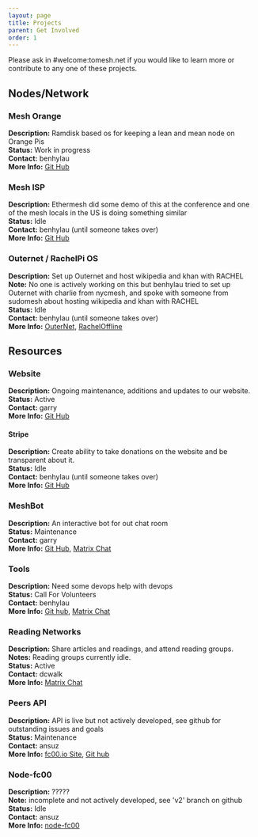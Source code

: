 ```yaml
---
layout: page
title: Projects
parent: Get Involved
order: 1
---
```


Please ask in #welcome:tomesh.net if you would like to learn more or contribute to any one of these projects.

## Nodes/Network

### Mesh Orange

**Description:** Ramdisk based os for keeping a lean and mean node on Orange Pis  
**Status:** Work in progress  
**Contact:** benhylau  
**More Info:** [Git Hub](https://github.com/tomeshnet/mesh-orange)

### Mesh ISP
**Description:** Ethermesh did some demo of this at the conference and one of the mesh locals in the US is doing something similar  
**Status:** Idle  
**Contact:** benhylau (until someone takes over)  
**More Info:** [Git Hub](https://github.com/tomeshnet/mesh-isp)

### Outernet / RachelPi OS
**Description:** Set up Outernet and host wikipedia and khan with RACHEL  
**Note:** No one is actively working on this but benhylau tried to set up Outernet with charlie from nycmesh, and spoke with someone from sudomesh about hosting wikipedia and khan with RACHEL  
**Status:** Idle  
**Contact:** benhylau (until someone takes over)  
**More Info:** [OuterNet](https://outernet.is), [RachelOffline](https://racheloffline.org)

## Resources

### Website
**Description:** Ongoing maintenance, additions and updates to our website.  
**Status:** Active  
**Contact:** garry  
**More Info:** [Git Hub](https://github.com/tomeshnet/tomesh.net)  

#### Stripe
**Description:** Create ability to take donations on the website and be transparent about it.  
**Status:** Idle  
**Contact:** benhylau (until someone takes over)  
**More Info:** [Git Hub](https://github.com/tomeshnet/funds-api)

### MeshBot
**Description:** An interactive bot for out chat room  
**Status:** Maintenance  
**Contact:** garry  
**More Info:** [Git Hub](https://github.com/tomeshnet/meshbot), [Matrix Chat](https://chat.tomesh.net/#/room/#bots:tomesh.net)

### Tools
**Description:** Need some devops help with devops  
**Status:** Call For Volunteers  
**Contact:** benhylau  
**More Info:** [Git hub](https://github.com/tomeshnet/documents/issues),  [Matrix Chat](https://chat.tomesh.net/#/room/#tools:tomesh.net)  

### Reading Networks
**Description:** Share articles and readings, and attend reading groups.  
**Notes:** Reading groups currently idle.  
**Status:** Active  
**Contact:** dcwalk  
**More Info:** [Matrix Chat](https://chat.tomesh.net/#/room/#reading-networks:tomesh.net)  

### Peers API
**Description:** API is live but not actively developed, see github for outstanding issues and goals  
**Status:** Maintenance  
**Contact:** ansuz  
**More Info:** [fc00.io Site](https://peers.fc00.io), [Git hub](https://github.com/fc00/peers-api)  

### Node-fc00
**Description:** ?????  
**Note:** incomplete and not actively developed, see 'v2' branch on github  
**Status:** Idle  
**Contact:** ansuz  
**More Info:** [node-fc00](https://github.com/fc00/node-fc00)